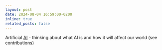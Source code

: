 ```yaml
---
layout: post
date: 2024-08-04 16:59:00-0200
inline: true
related_posts: false
---
```


[AI]:https://fackelm2.github.io/blog/2024/ai/ "https://fackelm2.github.io/blog/2024/ai/"

Artificial [AI] - thinking about what AI is and how it will affect our world (see contributions) 
